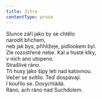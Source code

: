 ```yaml
---
title: Jitro
contentType: prose
---
```


Slunce září jako by se chtělo  
narodit břichem,  
neb jak bys, přihlížeje, pidlookem byl.  
Zle rozostřené nebe. Kal a husté klky,  
v nich ano utopeno.  
Strašlivé ráno.  
Tři husy jako šípy letí nad katovnou.  
Večer se svítilo. Teď dospávají.  
I kouřilo se. Dovychládá.  
Ráno, ach ráno nad Suchdolem.
